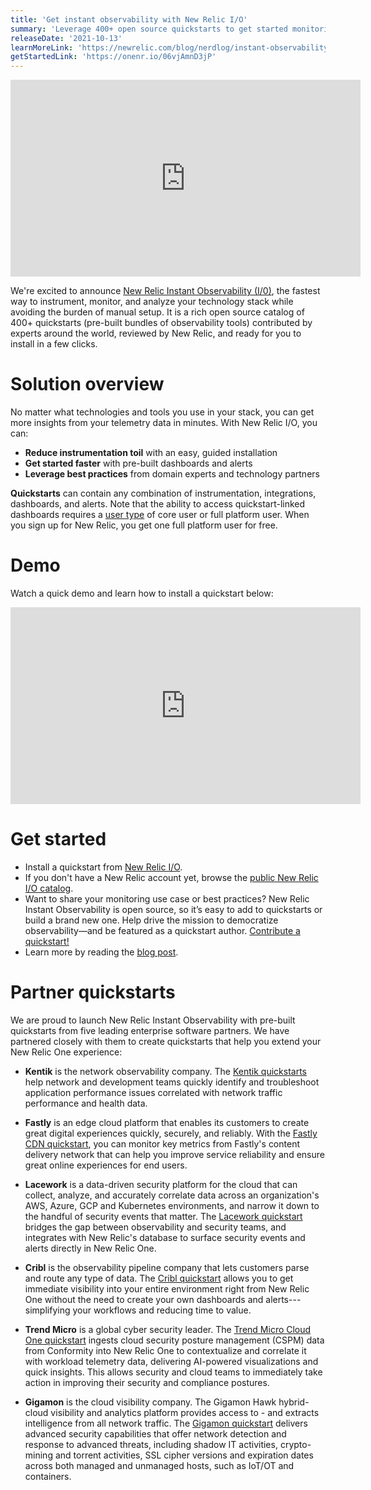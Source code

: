 ```yaml
---
title: 'Get instant observability with New Relic I/O'
summary: 'Leverage 400+ open source quickstarts to get started monitoring your stack'
releaseDate: '2021-10-13'
learnMoreLink: 'https://newrelic.com/blog/nerdlog/instant-observability-quickstarts'
getStartedLink: 'https://onenr.io/06vjAmnD3jP'
---
```

<iframe width="560" height="315" src="https://www.youtube.com/embed/c9zprczTXj8" title="YouTube video player" frameborder="0" allow="accelerometer; autoplay; clipboard-write; encrypted-media; gyroscope; picture-in-picture" allowfullscreen></iframe>

We're excited to announce [New Relic Instant Observability (I/0)](https://newrelic.com/instant-observability), the fastest way to instrument, monitor, and analyze your technology stack while avoiding the burden of manual setup. It is a rich open source catalog of 400+ quickstarts (pre-built bundles of observability tools) contributed by experts around the world, reviewed by New Relic, and ready for you to install in a few clicks.

# Solution overview
No matter what technologies and tools you use in your stack, you can get more insights from your telemetry data in minutes. With New Relic I/O, you can:
- **Reduce instrumentation toil** with an easy, guided installation
- **Get started faster** with pre-built dashboards and alerts 
- **Leverage best practices** from domain experts and technology partners

**Quickstarts** can contain any combination of instrumentation, integrations, dashboards, and alerts. 
Note that the ability to access quickstart-linked dashboards requires a [user type](/docs/accounts/accounts-billing/new-relic-one-user-management/user-type) of core user or full platform user. When you sign up for New Relic, you get one full platform user for free.

# Demo
Watch a quick demo and learn how to install a quickstart below:

<iframe width="560" height="315" src="https://www.youtube.com/embed/sFt1Tx5qPRU" title="YouTube video player" frameborder="0" allow="accelerometer; autoplay; clipboard-write; encrypted-media; gyroscope; picture-in-picture" allowfullscreen></iframe>

# Get started
- Install a quickstart from [New Relic I/O](https://onenr.io/06vjAmnD3jP).
- If you don't have a New Relic account yet, browse the [public New Relic I/O catalog](https://newrelic.com/instant-observability).
- Want to share your monitoring use case or best practices? New Relic Instant Observability is open source, so it’s easy to add to quickstarts or build a brand new one. Help drive the mission to democratize observability—and be featured as a quickstart author. [Contribute a quickstart!](https://github.com/newrelic/newrelic-observability-packs#readme)
- Learn more by reading the [blog post](https://newrelic.com/blog/nerdlog/instant-observability-quickstarts).

# Partner quickstarts
We are proud to launch New Relic Instant Observability with pre-built quickstarts from five leading enterprise software partners. We have partnered closely with them to create quickstarts that help you extend your New Relic One experience:
- **Kentik** is the network observability company. The [Kentik quickstarts ](https://newrelic.com/instant-observability/?search=kentik)help network and development teams quickly identify and troubleshoot application performance issues correlated with network traffic performance and health data.

- **Fastly** is an edge cloud platform that enables its customers to create great digital experiences quickly, securely, and reliably. With the [Fastly CDN quickstart](https://newrelic.com/instant-observability/fastly-cdn/c5c5dd30-dcdf-46b6-9412-f9a1bba5a600/), you can monitor key metrics from Fastly's content delivery network that can help you improve service reliability and ensure great online experiences for end users.

- **Lacework** is a data-driven security platform for the cloud that can collect, analyze, and accurately correlate data across an organization's AWS, Azure, GCP and Kubernetes environments, and narrow it down to the handful of security events that matter. The [Lacework quickstart](https://newrelic.com/instant-observability/lacework/8a7a7220-e8ec-4959-b35d-0fe082be8039) bridges the gap between observability and security teams, and integrates with New Relic's database to surface security events and alerts directly in New Relic One.

- **Cribl** is the observability pipeline company that lets customers parse and route any type of data. The [Cribl quickstart](https://newrelic.com/instant-observability/cribl-logstream/e67f2859-80c1-4234-bbcf-bcbeeb31d70d/) allows you to get immediate visibility into your entire environment right from New Relic One without the need to create your own dashboards and alerts---simplifying your workflows and reducing time to value.

- **Trend Micro** is a global cyber security leader. The [Trend Micro Cloud One quickstart](https://newrelic.com/instant-observability/trendmicro-cloudone-conformity/c3ae3b79-260a-436f-ba25-1d97c61da3ad) ingests cloud security posture management (CSPM) data from Conformity into New Relic One to contextualize and correlate it with workload telemetry data, delivering AI-powered visualizations and quick insights. This allows security and cloud teams to immediately take action in improving their security and compliance postures.

- **Gigamon** is the cloud visibility company. The Gigamon Hawk hybrid-cloud visibility and analytics platform provides access to - and extracts intelligence from all network traffic. The [Gigamon quickstart](https://newrelic.com/instant-observability/gigamon-newrelic/d6b36ecf-bf99-475c-938f-370153db8e70) delivers advanced security capabilities that offer network detection and response to advanced threats, including shadow IT activities, crypto-mining and torrent activities, SSL cipher versions and expiration dates across both managed and unmanaged hosts, such as IoT/OT and containers.
